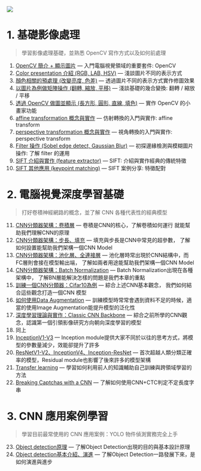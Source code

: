 <img src='https://productfile.cupoy.com/cvdl/1592637697737/large'>

# 1. 基礎影像處理
> 學習影像處理基礎，並熟悉 OpenCV 寫作方式以及如何前處理

1. [OpenCV 簡介 + 顯示圖片](https://github.com/eatPizza311/DL-CV_Marathon/blob/main/homework/Day001_read_image_HW.ipynb) — 入門電腦視覺領域的重要套件: OpenCV
2. [Color presentation 介紹 (RGB, LAB, HSV)](https://github.com/eatPizza311/DL-CV_Marathon/blob/main/homework/Day002_change_color_space_HW.ipynb) — 淺談圖片不同的表示方式
3. [顏色相關的預處理 (改變亮度, 色差)](https://github.com/eatPizza311/DL-CV_Marathon/blob/main/homework/Day003_color_spave_op_HW.ipynb) — 透過圖片不同的表示方式實作修圖效果
4. [以圖片為例做矩陣操作 (翻轉, 縮放, 平移)](https://github.com/eatPizza311/DL-CV_Marathon/blob/main/homework/Day004_geometric_transform_HW.ipynb) — 淺談基礎的幾合變換: 翻轉 / 縮放 / 平移
5. [透過 OpenCV 做圖並顯示 (長方形, 圓形, 直線, 填色)](https://github.com/eatPizza311/DL-CV_Marathon/blob/main/homework/Day005_draw_HW.ipynb) — 實作 OpenCV 的小畫家功能
6. [affine transformation 概念與實作](https://github.com/eatPizza311/DL-CV_Marathon/blob/main/homework/Day006_affine_HW.ipynb) — 仿射轉換的入門與實作: affine transform
7. [perspective transformation 概念與實作](https://github.com/eatPizza311/DL-CV_Marathon/blob/main/homework/Day007_perspective.ipynb) — 視角轉換的入門與實作: perspective transform
8. [Filter 操作 (Sobel edge detect, Gaussian Blur)](https://github.com/eatPizza311/DL-CV_Marathon/blob/main/homework/Day008_sobel_gaussian_blur_HW.ipynb) — 初探邊緣檢測與模糊圖片操作: 了解 filter 的運用
9. [SIFT 介紹與實作 (feature extractor)](https://github.com/eatPizza311/DL-CV_Marathon/blob/main/homework/Day009_sift.ipynb) — SIFT: 介紹與實作經典的傳統特徵
10. [SIFT 其他應用 (keypoint matching)](https://github.com/eatPizza311/DL-CV_Marathon/blob/main/homework/Day010_sift_brute_force_match.ipynb) — SIFT 案例分享: 特徵配對

# 2. 電腦視覺深度學習基礎
> 打好卷積神經網路的概念，並了解 CNN 各種代表性的經典模型
11. [CNN分類器架構：卷積層](https://github.com/eatPizza311/DL-CV_Marathon/blob/main/homework/Day011_CNN-count_parameter_HW.ipynb) — 卷積是CNN的核心，了解卷積如何運行 就能幫助我們理解CNN的原理
12. [CNN分類器架構：步長、填充](https://github.com/eatPizza311/DL-CV_Marathon/blob/main/homework/Day012_Strides%20and%20Padding_HW.ipynb) — 填充與步長是CNN中常見的超參數， 了解如何設置能幫助我們架構一個CNN Model
13. [CNN分類器架構：池化層、全連接層](https://github.com/eatPizza311/DL-CV_Marathon/blob/main/homework/Day013_Pooling_HW.ipynb) — 池化層時常出現於CNN結構中，而FC層則會接在模型輸出端， 了解如兩者用途能幫助我們架構一個CNN Model
14. [CNN分類器架構：Batch Normalization](https://github.com/eatPizza311/DL-CV_Marathon/blob/main/homework/Day014_Batch%20Normalization_HW.ipynb) — Batch Normalization出現在各種架構中， 了解BN層能解決怎樣的問題是我們本章的重點
15. [訓練一個CNN分類器：Cifar10為例](https://github.com/eatPizza311/DL-CV_Marathon/blob/main/homework/Day015_Cifar_HW.ipynb) — 綜合上述CNN基本觀念， 我們如何結合這些觀念打造一個CNN 模型
16. [如何使用Data Augmentation](https://github.com/eatPizza311/DL-CV_Marathon/blob/main/homework/Day016_Image%20Augmentation_HW.ipynb) — 訓練模型時常常會遇到資料不足的時候，適當的使用Image Augmentation能提升模型的泛化性
17. [深度學習理論與實作：Classic CNN Backbone](https://github.com/eatPizza311/DL-CV_Marathon/blob/main/homework/Day018_Vgg16_HW.ipynb) — 綜合之前所學的CNN觀念，認識第一個引領影像研究方向朝向深度學習的模型
18. 同上
19. [InceptionV1-V3](https://github.com/eatPizza311/DL-CV_Marathon/blob/main/homework/Day019_Inception_HW.ipynb) — Inception module提供大家不同於以往的思考方式，將模型的參數量減少，效能卻提升了許多
20. [ResNetV1-V2、InceptionV4、Inception-ResNet](https://github.com/eatPizza311/DL-CV_Marathon/blob/main/homework/Day020_Classic%20CNN-ResNet%E3%80%81InceptionV4%E3%80%81Inception-ResNet_HW.ipynb) — 首次超越人類分類正確率的模型，Residual module也影響了後來許多的模型架構
21. [Transfer learning](https://github.com/eatPizza311/DL-CV_Marathon/blob/main/homework/Day021_Transfer%20Learning_HW.ipynb) — 學習如何利用前人的知識輔助自己訓練與跨領域學習的方法
22. [Breaking Captchas with a CNN](https://github.com/eatPizza311/DL-CV_Marathon/blob/main/homework/Day022_Captcha_HW.ipynb) — 了解如何使用CNN+CTC判定不定長度字串

# 3. CNN 應用案例學習
> 學習目前最常使用的 CNN 應用案例：YOLO 物件偵測實務完全上手
23. [Object detection原理](https://github.com/eatPizza311/DL-CV_Marathon/blob/main/homework/Day023_OD_theory_HW.ipynb) — 了解Object Detection出現的目的與基本設計原理
24. [Object detection基本介紹、演進](https://github.com/eatPizza311/DL-CV_Marathon/blob/main/homework/Day024_OD_development_HW.ipynb) — 了解Object Detection一路發展下來，是如何演進與進步
